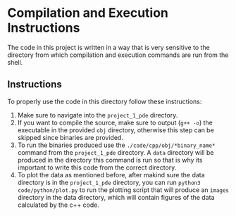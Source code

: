 # Compilation and Execution Instructions

The code in this project is written in a way that is very sensitive to the directory from which compilation and execution commands are run from the shell.

## Instructions

To properly use the code in this directory follow these instructions:

1. Make sure to navigate into the `project_1_pde` directory.
2. If you want to compile the source, make sure to output (`g++ -o`) the executable in the provided `obj` directory, otherwise this step can be skipped since binaries are provided.
3. To run the binaries produced use the `./code/cpp/obj/*binary_name*` command from the `project_1_pde` directory. A `data` directory will be produced in the directory this command is run so that is why its important to write this code from the correct directory.
4. To plot the data as mentioned before, after makind sure the data directory is in the `project_1_pde` directory, you can run `python3 code/python/plot.py` to run the plotting script that will produce an `images` directory in the data directory, which will contain figures of the data calculated by the c++ code.
